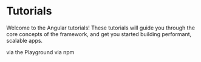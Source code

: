# Tutorials

Welcome to the Angular tutorials! These tutorials will guide you through the core concepts of the framework, and get you started building performant, scalable apps.

<docs-card-container>
  <docs-card title="Learn React in your browser" link="Start coding" href="tutorials/learn-angular" imgSrc="adev/src/assets/images/learn-angular-browser.svg">
    via the Playground
  </docs-card>
  <docs-card title="Build your first Angular app locally" link="Start coding" href="tutorials/first-app" imgSrc="adev/src/assets/images/learn-angular-local.svg">
    via npm
  </docs-card>
</docs-card-container>
